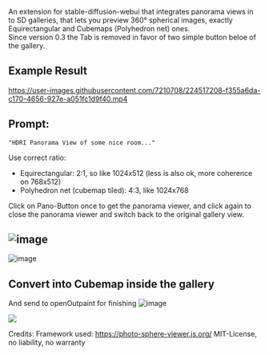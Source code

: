 An extension for stable-diffusion-webui that integrates panorama views in to SD galleries, that lets you preview 360° spherical images, exactly Equirectangular and Cubemaps (Polyhedron net) ones.  
Since version 0.3 the Tab is removed in favor of two simple button beloe of the gallery.


## Example Result
https://user-images.githubusercontent.com/7210708/224517208-f355a6da-c170-4656-927e-a051fc1d9f40.mp4

## Prompt: 
```"HDRI Panorama View of some nice room..." ```  

Use correct ratio: 
* Equirectangular: 2:1, so like 1024x512 (less is also ok, more coherence on 768x512)
* Polyhedron net (cubemap tiled): 4:3, like 1024x768

Click on Pano-Button once to get the panorama viewer, and click again to close the panorama viewer and switch back to the original gallery view.  

 
![image](https://user-images.githubusercontent.com/7210708/231022031-c6637928-5669-43c2-999a-45c0de6019ae.png)
---
![image](https://user-images.githubusercontent.com/7210708/231022147-b216df9a-8cc4-416c-b23c-ae7977db1bc8.png)

## Convert into Cubemap inside the gallery
And send to openOutpaint for finishing
![image](https://user-images.githubusercontent.com/7210708/231022288-2768f098-a3b7-4371-9317-5c3556f7cf77.png)


![](about.png)

Credits:
Framework used: https://photo-sphere-viewer.js.org/  MIT-License, no liability, no warranty
